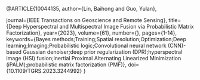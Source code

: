 @ARTICLE{10044135,
author={Lin, Baihong and Guo, Yulan},

journal={IEEE Transactions on Geoscience and Remote Sensing},
title={Deep Hyperspectral and Multispectral Image Fusion via Probabilistic Matrix Factorization},
year={2023},
volume={61},
number={},
pages={1-14},
keywords={Bayes methods;Training;Spatial resolution;Optimization;Deep learning;Imaging;Probabilistic logic;Convolutional neural network (CNN)-based Gaussian denoiser;deep prior regularization (DPR);hyperspectral image (HSI) fusion;inertial Proximal Alternating Linearized Minimization (iPALM);probabilistic matrix factorization (PMF)},
doi={10.1109/TGRS.2023.3244992}
}
